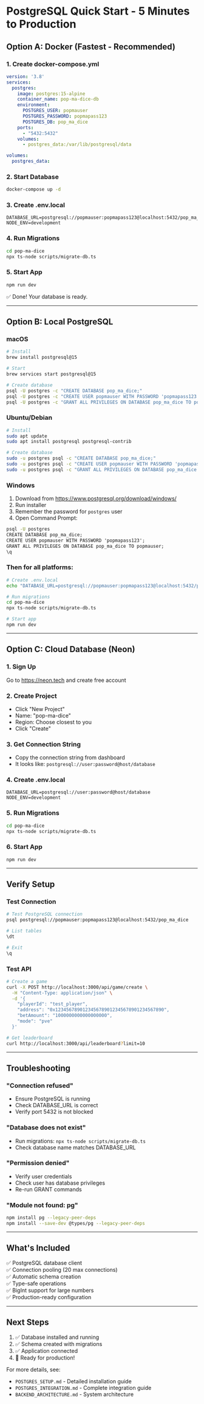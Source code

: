 # PostgreSQL Quick Start - 5 Minutes to Production

## Option A: Docker (Fastest - Recommended)

### 1. Create docker-compose.yml

```yaml
version: '3.8'
services:
  postgres:
    image: postgres:15-alpine
    container_name: pop-ma-dice-db
    environment:
      POSTGRES_USER: popmauser
      POSTGRES_PASSWORD: popmapass123
      POSTGRES_DB: pop_ma_dice
    ports:
      - "5432:5432"
    volumes:
      - postgres_data:/var/lib/postgresql/data

volumes:
  postgres_data:
```

### 2. Start Database

```bash
docker-compose up -d
```

### 3. Create .env.local

```env
DATABASE_URL=postgresql://popmauser:popmapass123@localhost:5432/pop_ma_dice
NODE_ENV=development
```

### 4. Run Migrations

```bash
cd pop-ma-dice
npx ts-node scripts/migrate-db.ts
```

### 5. Start App

```bash
npm run dev
```

✅ Done! Your database is ready.

---

## Option B: Local PostgreSQL

### macOS

```bash
# Install
brew install postgresql@15

# Start
brew services start postgresql@15

# Create database
psql -U postgres -c "CREATE DATABASE pop_ma_dice;"
psql -U postgres -c "CREATE USER popmauser WITH PASSWORD 'popmapass123';"
psql -U postgres -c "GRANT ALL PRIVILEGES ON DATABASE pop_ma_dice TO popmauser;"
```

### Ubuntu/Debian

```bash
# Install
sudo apt update
sudo apt install postgresql postgresql-contrib

# Create database
sudo -u postgres psql -c "CREATE DATABASE pop_ma_dice;"
sudo -u postgres psql -c "CREATE USER popmauser WITH PASSWORD 'popmapass123';"
sudo -u postgres psql -c "GRANT ALL PRIVILEGES ON DATABASE pop_ma_dice TO popmauser;"
```

### Windows

1. Download from https://www.postgresql.org/download/windows/
2. Run installer
3. Remember the password for `postgres` user
4. Open Command Prompt:

```cmd
psql -U postgres
CREATE DATABASE pop_ma_dice;
CREATE USER popmauser WITH PASSWORD 'popmapass123';
GRANT ALL PRIVILEGES ON DATABASE pop_ma_dice TO popmauser;
\q
```

### Then for all platforms:

```bash
# Create .env.local
echo "DATABASE_URL=postgresql://popmauser:popmapass123@localhost:5432/pop_ma_dice" > pop-ma-dice/.env.local

# Run migrations
cd pop-ma-dice
npx ts-node scripts/migrate-db.ts

# Start app
npm run dev
```

---

## Option C: Cloud Database (Neon)

### 1. Sign Up

Go to https://neon.tech and create free account

### 2. Create Project

- Click "New Project"
- Name: "pop-ma-dice"
- Region: Choose closest to you
- Click "Create"

### 3. Get Connection String

- Copy the connection string from dashboard
- It looks like: `postgresql://user:password@host/database`

### 4. Create .env.local

```env
DATABASE_URL=postgresql://user:password@host/database
NODE_ENV=development
```

### 5. Run Migrations

```bash
cd pop-ma-dice
npx ts-node scripts/migrate-db.ts
```

### 6. Start App

```bash
npm run dev
```

---

## Verify Setup

### Test Connection

```bash
# Test PostgreSQL connection
psql postgresql://popmauser:popmapass123@localhost:5432/pop_ma_dice

# List tables
\dt

# Exit
\q
```

### Test API

```bash
# Create a game
curl -X POST http://localhost:3000/api/game/create \
  -H "Content-Type: application/json" \
  -d '{
    "playerId": "test_player",
    "address": "0x1234567890123456789012345678901234567890",
    "betAmount": "1000000000000000000",
    "mode": "pve"
  }'

# Get leaderboard
curl http://localhost:3000/api/leaderboard?limit=10
```

---

## Troubleshooting

### "Connection refused"
- Ensure PostgreSQL is running
- Check DATABASE_URL is correct
- Verify port 5432 is not blocked

### "Database does not exist"
- Run migrations: `npx ts-node scripts/migrate-db.ts`
- Check database name matches DATABASE_URL

### "Permission denied"
- Verify user credentials
- Check user has database privileges
- Re-run GRANT commands

### "Module not found: pg"
```bash
npm install pg --legacy-peer-deps
npm install --save-dev @types/pg --legacy-peer-deps
```

---

## What's Included

✅ PostgreSQL database client  
✅ Connection pooling (20 max connections)  
✅ Automatic schema creation  
✅ Type-safe operations  
✅ BigInt support for large numbers  
✅ Production-ready configuration  

---

## Next Steps

1. ✅ Database installed and running
2. ✅ Schema created with migrations
3. ✅ Application connected
4. 🚀 Ready for production!

For more details, see:
- `POSTGRES_SETUP.md` - Detailed installation guide
- `POSTGRES_INTEGRATION.md` - Complete integration guide
- `BACKEND_ARCHITECTURE.md` - System architecture

